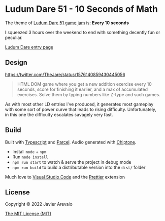 # Ludum Dare 51 - 10 Seconds of Math

The theme of [Ludum Dare 51 game jam](https://ldjam.com/events/ludum-dare/51) is: **Every 10 seconds**

I squeezed 3 hours over the weekend to end with something decently fun or peculiar.

[Ludum Dare entry page](https://ldjam.com/events/ludum-dare/51/$304762)

## Design

https://twitter.com/TheJare/status/1576140859430445056

> HTML DOM game where you get a new addition exercise every 10 seconds, score for finishing it earlier, and a max of accumulated exercises. Solve them by typing numbers like Z-type and such games.

As with most other LD entries I've produced, it generates most gameplay with some sort of power curve that leads to rising difficulty. Unfortunately, in this one the difficulty escalates savagely very fast.

## Build

Built with [Typescript](https://www.typescriptlang.org/) and [Parcel](https://parceljs.org/). Audio generated with [Chiptone](https://sfbgames.itch.io/chiptone).

- Install `node` + `npm`
- Run `node install`
- `npm run start` to watch & serve the project in debug mode
- `npm run build` to build a distributable version into the `dist/` folder

Much love to [Visual Studio Code](https://code.visualstudio.com/) and the [Prettier](https://github.com/prettier/prettier-vscode) extension

## License

Copyright © 2022 Javier Arevalo

[The MIT License (MIT)](LICENSE)
